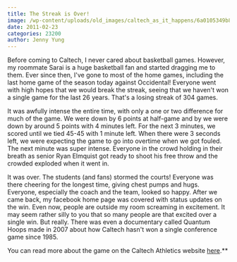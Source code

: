 ```yaml
---
title: The Streak is Over!
image: /wp-content/uploads/old_images/caltech_as_it_happens/6a0105349b8251970b014e5f67a396970c.jpg
date: 2011-02-23
categories: 23200
author: Jenny Yung
---
```


Before coming to Caltech, I never cared about basketball games. However, my roommate Sarai is a huge basketball fan and started dragging me to them. Ever since then, I've gone to most of the home games, including the last home game of the season today against Occidental! Everyone went with high hopes that we would break the streak, seeing that we haven't won a single game for the last 26 years. That's a losing streak of 304 games.

It was awfully intense the entire time, with only a one or two difference for much of the game. We were down by 6 points at half-game and by we were down by around 5 points with 4 minutes left. For the next 3 minutes, we scored until we tied 45-45 with 1 minute left. When there were 3 seconds left, we were expecting the game to go into overtime when we got fouled. The next minute was super intense. Everyone in the crowd holding in their breath as senior Ryan Elmquist got ready to shoot his free throw and the crowded exploded when it went in.

It was over. The students (and fans) stormed the courts! Everyone was there cheering for the longest time, giving chest pumps and hugs. Everyone, especially the coach and the team, looked so happy. After we came back, my facebook home page was covered with status updates on the win. Even now, people are outside my room screaming in excitement. It may seem rather silly to you that so many people are that excited over a single win. But really. There was even a documentary called Quantum Hoops made in 2007 about how Caltech hasn't won a single conference game since 1985.

You can read more about the game on the Caltech Athletics website [here](https://gocaltech.com/sports/mbkb/2010-11/releases/20110223mscsko).**
